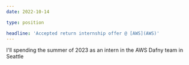 ```yaml
---
date: 2022-10-14

type: position

headline: 'Accepted return internship offer @ [AWS](AWS)'
---
```


I'll spending the summer of 2023 as an intern in the AWS Dafny team in Seattle 

